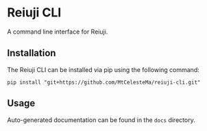 # Reiuji CLI
A command line interface for Reiuji.

## Installation

The Reiuji CLI can be installed via pip using the following command:
```shell
pip install "git+https://github.com/MtCelesteMa/reiuji-cli.git"
```
## Usage

Auto-generated documentation can be found in the `docs` directory.
